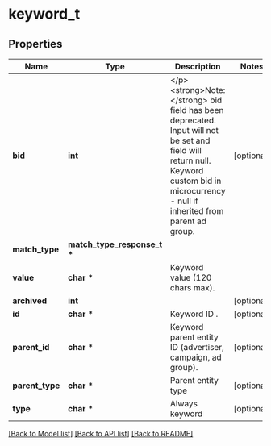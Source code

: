 # keyword_t

## Properties
Name | Type | Description | Notes
------------ | ------------- | ------------- | -------------
**bid** | **int** | &lt;/p&gt;&lt;strong&gt;Note:&lt;/strong&gt; bid field has been deprecated. Input will not be set and field will return null. Keyword custom bid in microcurrency - null if inherited from parent ad group. | [optional] 
**match_type** | **match_type_response_t \*** |  | 
**value** | **char \*** | Keyword value (120 chars max). | 
**archived** | **int** |  | [optional] 
**id** | **char \*** | Keyword ID . | [optional] 
**parent_id** | **char \*** | Keyword parent entity ID (advertiser, campaign, ad group). | [optional] 
**parent_type** | **char \*** | Parent entity type | [optional] 
**type** | **char \*** | Always keyword | [optional] 

[[Back to Model list]](../README.md#documentation-for-models) [[Back to API list]](../README.md#documentation-for-api-endpoints) [[Back to README]](../README.md)


